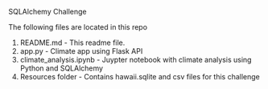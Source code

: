SQLAlchemy Challenge

The following files are located in this repo

1. README.md - This readme file.
2. app.py - Climate app using Flask API
3. climate_analysis.ipynb - Juypter notebook with climate analysis using Python and SQLAlchemy
6. Resources folder - Contains hawaii.sqlite and csv files for this challenge
